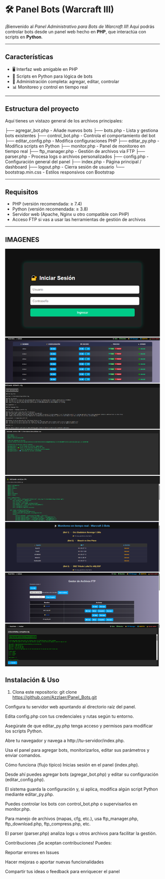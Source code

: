 # 🛠 Panel Bots (Warcraft III)

¡Bienvenido al *Panel Administrativo para Bots de Warcraft III*! Aquí podrás controlar bots desde un panel web hecho en **PHP**, que interactúa con scripts en **Python**.

---

##  Características

- 🖥 Interfaz web amigable en PHP  
- 🐍 Scripts en Python para lógica de bots  
- 🔧 Administración completa: agregar, editar, controlar  
- 📊 Monitoreo y control en tiempo real

---

##  Estructura del proyecto

Aquí tienes un vistazo general de los archivos principales:

├── agregar_bot.php - Añade nuevos bots
├── bots.php - Lista y gestiona bots existentes
├── control_bot.php - Controla el comportamiento del bot
├── editar_config.php - Modifica configuraciones PHP
├── editar_py.php - Modifica scripts en Python
├── monitor.php - Panel de monitoreo en tiempo real
├── ftp_manager.php - Gestión de archivos vía FTP
├── parser.php - Procesa logs o archivos personalizados
├── config.php - Configuración general del panel
├── index.php - Página principal / dashboard
├── logout.php - Cierra sesión de usuario
└── bootstrap.min.css - Estilos responsivos con Bootstrap



---

##  Requisitos

- PHP (versión recomendada: ≥ 7.4)  
- Python (versión recomendada: ≥ 3.8)  
- Servidor web (Apache, Nginx u otro compatible con PHP)  
- Acceso FTP si vas a usar las herramientas de gestión de archivos

---

##  IMAGENES

![Descripción de la imagen](https://github.com/Azzlaer/Panel_Bots/blob/main/Imagenes/Screenshot_1.png)
![Descripción de la imagen](https://github.com/Azzlaer/Panel_Bots/blob/main/Imagenes/Screenshot_2.png)
![Descripción de la imagen](https://github.com/Azzlaer/Panel_Bots/blob/main/Imagenes/Screenshot_3.png)
![Descripción de la imagen](https://github.com/Azzlaer/Panel_Bots/blob/main/Imagenes/Screenshot_4.png)
![Descripción de la imagen](https://github.com/Azzlaer/Panel_Bots/blob/main/Imagenes/Screenshot_5.png)
![Descripción de la imagen](https://github.com/Azzlaer/Panel_Bots/blob/main/Imagenes/Screenshot_6.png)
![Descripción de la imagen](https://github.com/Azzlaer/Panel_Bots/blob/main/Imagenes/Screenshot_7.png)
![Descripción de la imagen](https://github.com/Azzlaer/Panel_Bots/blob/main/Imagenes/Screenshot_8.png)

##  Instalación & Uso

1. Clona este repositorio:
   git clone https://github.com/Azzlaer/Panel_Bots.git
   
Configura tu servidor web apuntando al directorio raíz del panel.

Edita config.php con tus credenciales y rutas según tu entorno.

Asegúrate de que editar_py.php tenga acceso y permisos para modificar los scripts Python.

Abre tu navegador y navega a http://tu-servidor/index.php.

Usa el panel para agregar bots, monitorizarlos, editar sus parámetros y enviar comandos.

Cómo funciona (flujo típico)
Inicias sesión en el panel (index.php).

Desde ahí puedes agregar bots (agregar_bot.php) y editar su configuración (editar_config.php).

El sistema guarda la configuración y, si aplica, modifica algún script Python mediante editar_py.php.

Puedes controlar los bots con control_bot.php o supervisarlos en monitor.php.

Para manejo de archivos (mapas, cfg, etc.), usa ftp_manager.php, ftp_download.php, ftp_compress.php, etc.

El parser (parser.php) analiza logs u otros archivos para facilitar la gestión.

Contribuciones
¡Se aceptan contribuciones! Puedes:

Reportar errores en Issues

Hacer mejoras o aportar nuevas funcionalidades

Compartir tus ideas o feedback para enriquecer el panel